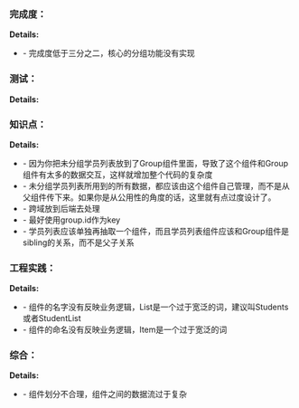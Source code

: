 ### 完成度：


__Details:__

- \- 完成度低于三分之二，核心的分组功能没有实现

### 测试：


__Details:__



### 知识点：


__Details:__

- \- 因为你把未分组学员列表放到了Group组件里面，导致了这个组件和Group组件有太多的数据交互，这样就增加整个代码的复杂度
- \- 未分组学员列表所用到的所有数据，都应该由这个组件自己管理，而不是从父组件传下来。如果你是从公用性的角度的话，这里就有点过度设计了。
- \- 跨域放到后端去处理
- \- 最好使用group.id作为key
- \- 学员列表应该单独再抽取一个组件，而且学员列表组件应该和Group组件是sibling的关系，而不是父子关系

### 工程实践：


__Details:__

- \- 组件的名字没有反映业务逻辑，List是一个过于宽泛的词，建议叫Students或者StudentList
- \- 组件的命名没有反映业务逻辑，Item是一个过于宽泛的词

### 综合：


__Details:__

- \- 组件划分不合理，组件之间的数据流过于复杂

